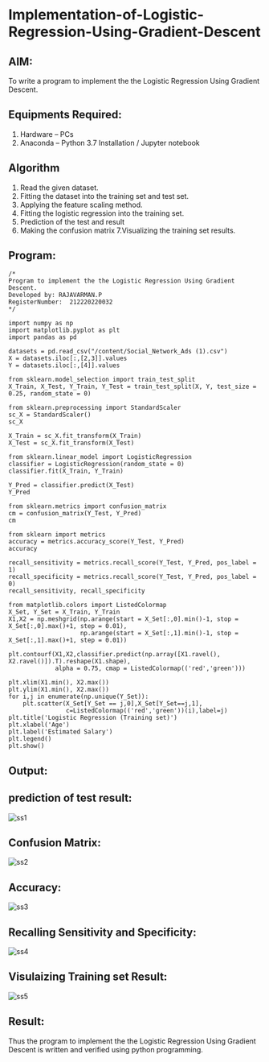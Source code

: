 # Implementation-of-Logistic-Regression-Using-Gradient-Descent

## AIM:
To write a program to implement the the Logistic Regression Using Gradient Descent.

## Equipments Required:
1. Hardware – PCs
2. Anaconda – Python 3.7 Installation / Jupyter notebook

## Algorithm
1. Read the given dataset.
2. Fitting the dataset into the training set and test set.
3. Applying the feature scaling method.
4. Fitting the logistic regression into the training set.
5. Prediction of the test and result
6. Making the confusion matrix
7.Visualizing the training set results.

## Program:
```
/*
Program to implement the the Logistic Regression Using Gradient Descent.
Developed by: RAJAVARMAN.P
RegisterNumber:  212220220032
*/

import numpy as np
import matplotlib.pyplot as plt
import pandas as pd

datasets = pd.read_csv("/content/Social_Network_Ads (1).csv")
X = datasets.iloc[:,[2,3]].values
Y = datasets.iloc[:,[4]].values

from sklearn.model_selection import train_test_split
X_Train, X_Test, Y_Train, Y_Test = train_test_split(X, Y, test_size = 0.25, random_state = 0)

from sklearn.preprocessing import StandardScaler
sc_X = StandardScaler()
sc_X

X_Train = sc_X.fit_transform(X_Train)
X_Test = sc_X.fit_transform(X_Test)

from sklearn.linear_model import LogisticRegression
classifier = LogisticRegression(random_state = 0)
classifier.fit(X_Train, Y_Train)

Y_Pred = classifier.predict(X_Test)
Y_Pred

from sklearn.metrics import confusion_matrix
cm = confusion_matrix(Y_Test, Y_Pred)
cm

from sklearn import metrics
accuracy = metrics.accuracy_score(Y_Test, Y_Pred)
accuracy

recall_sensitivity = metrics.recall_score(Y_Test, Y_Pred, pos_label = 1)
recall_specificity = metrics.recall_score(Y_Test, Y_Pred, pos_label = 0)
recall_sensitivity, recall_specificity

from matplotlib.colors import ListedColormap
X_Set, Y_Set = X_Train, Y_Train
X1,X2 = np.meshgrid(np.arange(start = X_Set[:,0].min()-1, stop = X_Set[:,0].max()+1, step = 0.01), 
                    np.arange(start = X_Set[:,1].min()-1, stop = X_Set[:,1].max()+1, step = 0.01))

plt.contourf(X1,X2,classifier.predict(np.array([X1.ravel(),
X2.ravel()]).T).reshape(X1.shape),
             alpha = 0.75, cmap = ListedColormap(('red','green')))

plt.xlim(X1.min(), X2.max())
plt.ylim(X1.min(), X2.max())
for i,j in enumerate(np.unique(Y_Set)):
    plt.scatter(X_Set[Y_Set == j,0],X_Set[Y_Set==j,1],
                c=ListedColormap(('red','green'))(i),label=j)
plt.title('Logistic Regression (Training set)')
plt.xlabel('Age')
plt.label('Estimated Salary')
plt.legend()
plt.show()

```

## Output:

## prediction of test result:
![ss1](https://user-images.githubusercontent.com/115924983/196043905-486ae8b3-8331-497f-b56c-31c043d5534a.jpg)

## Confusion Matrix:
![ss2](https://user-images.githubusercontent.com/115924983/196043950-f2820ad1-5587-4f10-906a-37fbbc534063.jpg)

## Accuracy:
![ss3](https://user-images.githubusercontent.com/115924983/196043995-f2e01dc1-9b4a-4531-91d4-78297fce9805.jpg)

## Recalling Sensitivity and Specificity:
![ss4](https://user-images.githubusercontent.com/115924983/196044010-c9d30091-f1ae-48d7-b6eb-ac7eda2d96ac.jpg)

## Visulaizing Training set Result:
![ss5](https://user-images.githubusercontent.com/115924983/196044026-87238184-3303-445b-8f37-ba7698eae18e.png)

## Result:
Thus the program to implement the the Logistic Regression Using Gradient Descent is written and verified using python programming.

